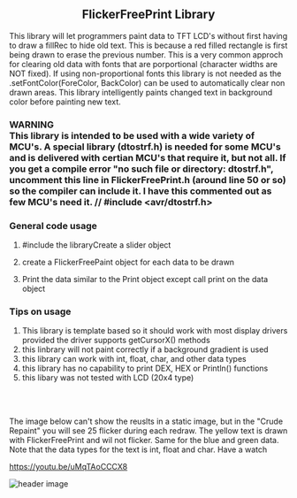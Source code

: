 <b><h2><center>FlickerFreePrint Library</center></h1></b>

This library will let programmers paint data to TFT LCD's without first having to draw a fillRec to hide old text. This is because a red filled rectangle is first being drawn to erase the previous number. This is a very common approch for clearing old data with fonts that are porportional (character widths are NOT fixed). If using non-proportional fonts this library is not needed as the .setFontColor(ForeColor, BackColor) can be used to automatically clear non drawn areas. This library intelligently paints changed text in background color before painting new text.

<b><h3>
WARNING
       <br>
       This library is intended to be used with a wide variety of MCU's. A special library (dtostrf.h) is needed for some MCU's and is delivered with certian MCU's that require it, but not all. If you get a compile error "no such file or directory: dtostrf.h", uncomment this line in FlickerFreePrint.h (around line 50 or so) so the compiler can include it. I have this commented out as few MCU's need it.
// #include <avr/dtostrf.h>

  </b></h3>

<b><h3>General code usage</b></h3> 

1. #include the libraryCreate a slider object

2. create a FlickerFreePaint object for each data to be drawn

3. Print the data similar to the Print object except call print on the data object

<b><h3>Tips on usage</b></h3> 

  1. This library is template based so it should work with most display drivers provided
  the driver supports getCursorX() methods
  2. this linbrary will not paint correctly if a background gradient is used
  3. this library can work with int, float, char, and other data types
  4. this library has no capability to print DEX, HEX or Println() functions
  5. this libary was not tested with LCD (20x4 type)
  
  <br>
<br>



The image below can't show the reuslts in a static image, but in the "Crude Repaint" you will see 25 flicker during each redraw. The yellow text is drawn with FlickerFreePrint and wil not flicker. Same for the blue and green data. Note that the data types for the text is int, float and char. Have a watch

https://youtu.be/uMqTAoCCCX8

![header image](https://raw.github.com/KrisKasprzak/FlickerFreePrint/master/FFPrint.jpg)
